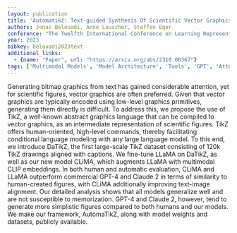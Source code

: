 ```yaml
---
layout: publication
title: 'Automatikz: Text-guided Synthesis Of Scientific Vector Graphics With Tikz'
authors: Jonas Belouadi, Anne Lauscher, Steffen Eger
conference: "The Twelfth International Conference on Learning Representations 2024"
year: 2023
bibkey: belouadi2023text
additional_links:
  - {name: "Paper", url: "https://arxiv.org/abs/2310.00367"}
tags: ['Multimodal Models', 'Model Architecture', 'Tools', 'GPT', 'Attention Mechanism']
---
```

Generating bitmap graphics from text has gained considerable attention, yet
for scientific figures, vector graphics are often preferred. Given that vector
graphics are typically encoded using low-level graphics primitives, generating
them directly is difficult. To address this, we propose the use of TikZ, a
well-known abstract graphics language that can be compiled to vector graphics,
as an intermediate representation of scientific figures. TikZ offers
human-oriented, high-level commands, thereby facilitating conditional language
modeling with any large language model. To this end, we introduce DaTikZ, the
first large-scale TikZ dataset consisting of 120k TikZ drawings aligned with
captions. We fine-tune LLaMA on DaTikZ, as well as our new model CLiMA, which
augments LLaMA with multimodal CLIP embeddings. In both human and automatic
evaluation, CLiMA and LLaMA outperform commercial GPT-4 and Claude 2 in terms
of similarity to human-created figures, with CLiMA additionally improving
text-image alignment. Our detailed analysis shows that all models generalize
well and are not susceptible to memorization. GPT-4 and Claude 2, however, tend
to generate more simplistic figures compared to both humans and our models. We
make our framework, AutomaTikZ, along with model weights and datasets, publicly
available.

